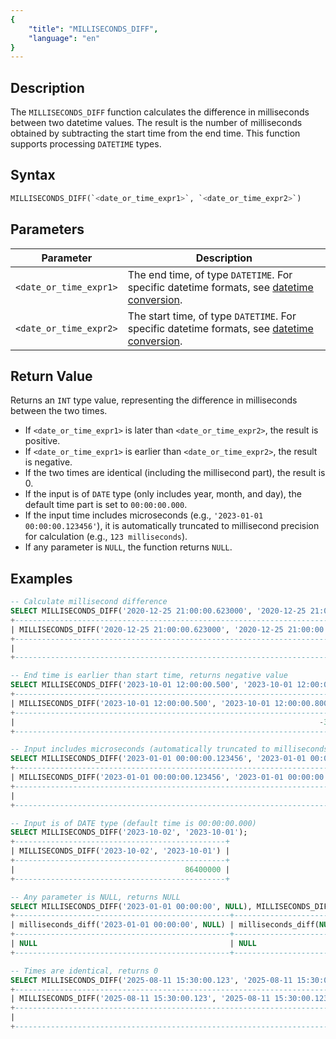 ```yaml
---
{
    "title": "MILLISECONDS_DIFF",
    "language": "en"
}
---
```


## Description

The `MILLISECONDS_DIFF` function calculates the difference in milliseconds between two datetime values. The result is the number of milliseconds obtained by subtracting the start time from the end time. This function supports processing `DATETIME` types.

## Syntax

```sql
MILLISECONDS_DIFF(`<date_or_time_expr1>`, `<date_or_time_expr2>`)
```

## Parameters

| Parameter | Description |
| --------- | ----------- |
| `<date_or_time_expr1>` | The end time, of type `DATETIME`. For specific datetime formats, see [datetime conversion](../../../../../current/sql-manual/basic-element/sql-data-types/conversion/datetime-conversion). |
| `<date_or_time_expr2>` | The start time, of type `DATETIME`. For specific datetime formats, see [datetime conversion](../../../../../current/sql-manual/basic-element/sql-data-types/conversion/datetime-conversion). |

## Return Value

Returns an `INT` type value, representing the difference in milliseconds between the two times.

- If `<date_or_time_expr1>` is later than `<date_or_time_expr2>`, the result is positive.
- If `<date_or_time_expr1>` is earlier than `<date_or_time_expr2>`, the result is negative.
- If the two times are identical (including the millisecond part), the result is 0.
- If the input is of `DATE` type (only includes year, month, and day), the default time part is set to `00:00:00.000`.
- If the input time includes microseconds (e.g., `'2023-01-01 00:00:00.123456'`), it is automatically truncated to millisecond precision for calculation (e.g., `123 milliseconds`).
- If any parameter is `NULL`, the function returns `NULL`.

## Examples

```sql
-- Calculate millisecond difference
SELECT MILLISECONDS_DIFF('2020-12-25 21:00:00.623000', '2020-12-25 21:00:00.123000');
+-------------------------------------------------------------------------------+
| MILLISECONDS_DIFF('2020-12-25 21:00:00.623000', '2020-12-25 21:00:00.123000') |
+-------------------------------------------------------------------------------+
|                                                                           500 |
+-------------------------------------------------------------------------------+

-- End time is earlier than start time, returns negative value
SELECT MILLISECONDS_DIFF('2023-10-01 12:00:00.500', '2023-10-01 12:00:00.800');
+-------------------------------------------------------------------------+
| MILLISECONDS_DIFF('2023-10-01 12:00:00.500', '2023-10-01 12:00:00.800') |
+-------------------------------------------------------------------------+
|                                                                    -300 |
+-------------------------------------------------------------------------+

-- Input includes microseconds (automatically truncated to milliseconds)
SELECT MILLISECONDS_DIFF('2023-01-01 00:00:00.123456', '2023-01-01 00:00:00.000123');
+-------------------------------------------------------------------------------+
| MILLISECONDS_DIFF('2023-01-01 00:00:00.123456', '2023-01-01 00:00:00.000123') |
+-------------------------------------------------------------------------------+
|                                                                           123 |
+-------------------------------------------------------------------------------+

-- Input is of DATE type (default time is 00:00:00.000)
SELECT MILLISECONDS_DIFF('2023-10-02', '2023-10-01');
+-----------------------------------------------+
| MILLISECONDS_DIFF('2023-10-02', '2023-10-01') |
+-----------------------------------------------+
|                                      86400000 |
+-----------------------------------------------+

-- Any parameter is NULL, returns NULL
SELECT MILLISECONDS_DIFF('2023-01-01 00:00:00', NULL), MILLISECONDS_DIFF(NULL, '2023-01-01 00:00:00');
+------------------------------------------------+------------------------------------------------+
| milliseconds_diff('2023-01-01 00:00:00', NULL) | milliseconds_diff(NULL, '2023-01-01 00:00:00') |
+------------------------------------------------+------------------------------------------------+
| NULL                                           | NULL                                           |
+------------------------------------------------+------------------------------------------------+

-- Times are identical, returns 0
SELECT MILLISECONDS_DIFF('2025-08-11 15:30:00.123', '2025-08-11 15:30:00.123');
+-------------------------------------------------------------------------+
| MILLISECONDS_DIFF('2025-08-11 15:30:00.123', '2025-08-11 15:30:00.123') |
+-------------------------------------------------------------------------+
|                                                                       0 |
+-------------------------------------------------------------------------+
```
